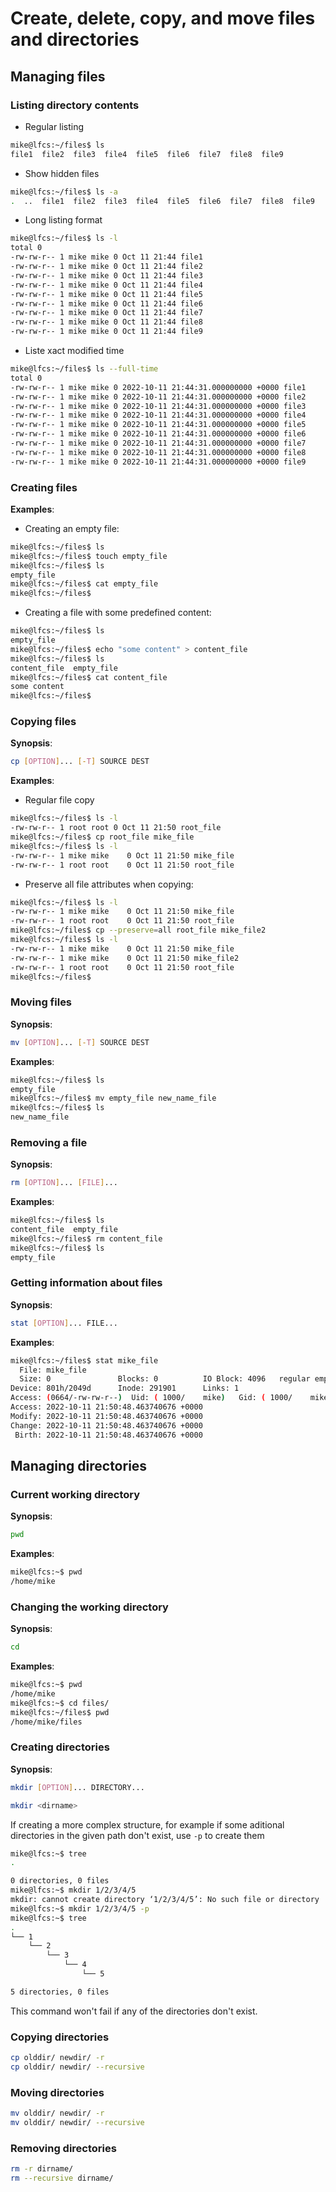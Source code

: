 # Create, delete, copy, and move files and directories

## Managing files

### Listing directory contents

- Regular listing
```bash
mike@lfcs:~/files$ ls
file1  file2  file3  file4  file5  file6  file7  file8  file9
```

- Show hidden files
```bash
mike@lfcs:~/files$ ls -a
.  ..  file1  file2  file3  file4  file5  file6  file7  file8  file9
```

- Long listing format
```bash
mike@lfcs:~/files$ ls -l
total 0
-rw-rw-r-- 1 mike mike 0 Oct 11 21:44 file1
-rw-rw-r-- 1 mike mike 0 Oct 11 21:44 file2
-rw-rw-r-- 1 mike mike 0 Oct 11 21:44 file3
-rw-rw-r-- 1 mike mike 0 Oct 11 21:44 file4
-rw-rw-r-- 1 mike mike 0 Oct 11 21:44 file5
-rw-rw-r-- 1 mike mike 0 Oct 11 21:44 file6
-rw-rw-r-- 1 mike mike 0 Oct 11 21:44 file7
-rw-rw-r-- 1 mike mike 0 Oct 11 21:44 file8
-rw-rw-r-- 1 mike mike 0 Oct 11 21:44 file9
```

- Liste xact modified time
```bash
mike@lfcs:~/files$ ls --full-time
total 0
-rw-rw-r-- 1 mike mike 0 2022-10-11 21:44:31.000000000 +0000 file1
-rw-rw-r-- 1 mike mike 0 2022-10-11 21:44:31.000000000 +0000 file2
-rw-rw-r-- 1 mike mike 0 2022-10-11 21:44:31.000000000 +0000 file3
-rw-rw-r-- 1 mike mike 0 2022-10-11 21:44:31.000000000 +0000 file4
-rw-rw-r-- 1 mike mike 0 2022-10-11 21:44:31.000000000 +0000 file5
-rw-rw-r-- 1 mike mike 0 2022-10-11 21:44:31.000000000 +0000 file6
-rw-rw-r-- 1 mike mike 0 2022-10-11 21:44:31.000000000 +0000 file7
-rw-rw-r-- 1 mike mike 0 2022-10-11 21:44:31.000000000 +0000 file8
-rw-rw-r-- 1 mike mike 0 2022-10-11 21:44:31.000000000 +0000 file9
```

### Creating files

**Examples**:

- Creating an empty file:
```bash
mike@lfcs:~/files$ ls
mike@lfcs:~/files$ touch empty_file
mike@lfcs:~/files$ ls
empty_file
mike@lfcs:~/files$ cat empty_file 
mike@lfcs:~/files$ 
```

- Creating a file with some predefined content:
```bash
mike@lfcs:~/files$ ls
empty_file
mike@lfcs:~/files$ echo "some content" > content_file
mike@lfcs:~/files$ ls
content_file  empty_file
mike@lfcs:~/files$ cat content_file 
some content
mike@lfcs:~/files$ 
```

### Copying files

**Synopsis**:
```bash
cp [OPTION]... [-T] SOURCE DEST
```

**Examples**:

- Regular file copy
```bash
mike@lfcs:~/files$ ls -l
-rw-rw-r-- 1 root root 0 Oct 11 21:50 root_file
mike@lfcs:~/files$ cp root_file mike_file
mike@lfcs:~/files$ ls -l
-rw-rw-r-- 1 mike mike    0 Oct 11 21:50 mike_file
-rw-rw-r-- 1 root root    0 Oct 11 21:50 root_file
```

- Preserve all file attributes when copying:
```bash
mike@lfcs:~/files$ ls -l
-rw-rw-r-- 1 mike mike    0 Oct 11 21:50 mike_file
-rw-rw-r-- 1 root root    0 Oct 11 21:50 root_file
mike@lfcs:~/files$ cp --preserve=all root_file mike_file2
mike@lfcs:~/files$ ls -l
-rw-rw-r-- 1 mike mike    0 Oct 11 21:50 mike_file
-rw-rw-r-- 1 mike mike    0 Oct 11 21:50 mike_file2
-rw-rw-r-- 1 root root    0 Oct 11 21:50 root_file
mike@lfcs:~/files$ 
```

### Moving files

**Synopsis**:
```bash
mv [OPTION]... [-T] SOURCE DEST
```

**Examples**:
```bash
mike@lfcs:~/files$ ls
empty_file
mike@lfcs:~/files$ mv empty_file new_name_file
mike@lfcs:~/files$ ls
new_name_file
```

### Removing a file

**Synopsis**:
```bash
rm [OPTION]... [FILE]...
```

**Examples**:
```bash
mike@lfcs:~/files$ ls
content_file  empty_file
mike@lfcs:~/files$ rm content_file 
mike@lfcs:~/files$ ls
empty_file
```

### Getting information about files

**Synopsis**:
```bash
stat [OPTION]... FILE...
```

**Examples**:
```bash
mike@lfcs:~/files$ stat mike_file
  File: mike_file
  Size: 0               Blocks: 0          IO Block: 4096   regular empty file
Device: 801h/2049d      Inode: 291901      Links: 1
Access: (0664/-rw-rw-r--)  Uid: ( 1000/    mike)   Gid: ( 1000/    mike)
Access: 2022-10-11 21:50:48.463740676 +0000
Modify: 2022-10-11 21:50:48.463740676 +0000
Change: 2022-10-11 21:50:48.463740676 +0000
 Birth: 2022-10-11 21:50:48.463740676 +0000
```

## Managing directories

### Current working directory

**Synopsis**:
```bash
pwd
```

**Examples**:
```bash
mike@lfcs:~$ pwd
/home/mike
```

### Changing the working directory

**Synopsis**:
```bash
cd
```

**Examples**:
```bash
mike@lfcs:~$ pwd
/home/mike
mike@lfcs:~$ cd files/
mike@lfcs:~/files$ pwd
/home/mike/files
```

### Creating directories

**Synopsis**:
```bash
mkdir [OPTION]... DIRECTORY...
```

```bash
mkdir <dirname>
```

If creating a more complex structure, for example if some aditional directories in the given path don't exist, use `-p` to create them

```bash
mike@lfcs:~$ tree
.

0 directories, 0 files
mike@lfcs:~$ mkdir 1/2/3/4/5
mkdir: cannot create directory ‘1/2/3/4/5’: No such file or directory
mike@lfcs:~$ mkdir 1/2/3/4/5 -p
mike@lfcs:~$ tree
.
└── 1
    └── 2
        └── 3
            └── 4
                └── 5

5 directories, 0 files
```

This command won't fail if any of the directories don't exist.

### Copying directories

``` bash
cp olddir/ newdir/ -r
cp olddir/ newdir/ --recursive
```

### Moving directories

```bash
mv olddir/ newdir/ -r
mv olddir/ newdir/ --recursive
```

### Removing directories

```bash
rm -r dirname/
rm --recursive dirname/
```
